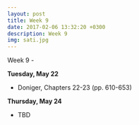 ```yaml
---
layout: post
title: Week 9
date: 2017-02-06 13:32:20 +0300
description: Week 9
img: sati.jpg
---
```

Week 9 - 



**Tuesday, May 22**
- Doniger, Chapters 22-23 (pp. 610-653)


**Thursday, May 24**
- TBD